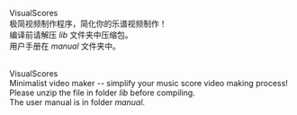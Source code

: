 VisualScores<br/>
极简视频制作程序，简化你的乐谱视频制作！<br/>
编译前请解压 *lib* 文件夹中压缩包。<br/>
用户手册在 *manual* 文件夹中。<br/><br/>


VisualScores<br/>
Minimalist video maker -- simplify your music score video making process!<br/>
Please unzip the file in folder *lib* before compiling.<br/>
The user manual is in folder *manual*.